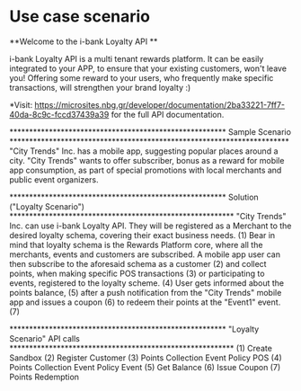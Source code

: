 # Use case scenario
**Welcome to the i-bank Loyalty API **

i-bank Loyalty API is a multi tenant rewards platform. 
It can be easily integrated to your APP, to ensure that your existing customers, won't leave you!
Offering some reward to your users, who frequently make specific transactions, will strengthen your brand loyalty :)

*Visit: https://microsites.nbg.gr/developer/documentation/2ba33221-7ff7-40da-8c9c-fccd37439a39 for the full API documentation.

******************************************************* Sample Scenario ***********************************************************************
"City Trends" Inc. has a mobile app, suggesting popular places around a city. "City Trends" wants to offer subscriber, bonus as a reward for 
mobile app consumption, as part of special promotions with local merchants and public event organizers.

******************************************************* Solution ("Loyalty Scenario") *********************************************************
"City Trends" Inc. can use i-bank Loyalty API.
They will be registered as a Merchant to the desired loyalty schema, covering their exact business needs. (1)
Bear in mind that loyalty schema is the Rewards Platform core, where all the merchants, events and customers are subscribed. 
A mobile app user can then subscribe to the aforesaid schema as a customer (2) and collect points, when making specific POS transactions (3)
or participating to events, registered to the loyalty scheme. (4) User gets informed about the points balance, (5) after a push notification
from the "City Trends" mobile app and issues a coupon (6) to redeem their points at the "Event1" event. (7)

******************************************************* "Loyalty Scenario" API calls *********************************************************
(1) Create Sandbox
(2) Register Customer 
(3) Points Collection Event Policy POS
(4) Points Collection Event Policy Event
(5) Get Balance
(6) Issue Coupon
(7) Points Redemption
